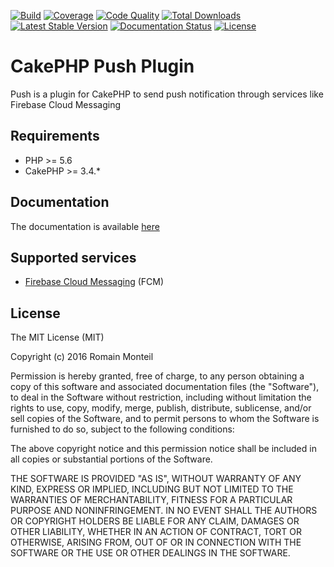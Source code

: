 [![Build](https://img.shields.io/travis/ker0x/cakephp-push/master.svg?style=flat-square)](https://travis-ci.org/ker0x/cakephp-push)
[![Coverage](https://img.shields.io/coveralls/ker0x/cakephp-push/master.svg?style=flat-square)](https://coveralls.io/github/ker0x/cakephp-push)
[![Code Quality](https://img.shields.io/scrutinizer/g/ker0x/cakephp-push.svg?style=flat-square)](https://scrutinizer-ci.com/g/ker0x/cakephp-push/)
[![Total Downloads](https://img.shields.io/packagist/dt/ker0x/cakephp-push.svg?style=flat-square)](https://packagist.org/packages/ker0x/cakephp-push)
[![Latest Stable Version](https://img.shields.io/packagist/v/ker0x/cakephp-push.svg?style=flat-square)](https://packagist.org/packages/ker0x/cakephp-push)
[![Documentation Status](https://readthedocs.org/projects/cakephp-push/badge/?version=latest&style=flat-square)](http://cakephp-push.readthedocs.org/en/latest/?badge=latest)
[![License](https://img.shields.io/packagist/l/ker0x/cakephp-push.svg?style=flat-square)](https://packagist.org/packages/ker0x/cakephp-push)

# CakePHP Push Plugin

Push is a plugin for CakePHP to send push notification through services like Firebase Cloud Messaging

## Requirements

* PHP >= 5.6
* CakePHP >= 3.4.*

## Documentation

The documentation is available [here](http://cakephp-push.readthedocs.org/en/latest/)

## Supported services

* [Firebase Cloud Messaging](https://firebase.google.com/docs/cloud-messaging/) (FCM)

## License

The MIT License (MIT)

Copyright (c) 2016 Romain Monteil

Permission is hereby granted, free of charge, to any person obtaining a copy
of this software and associated documentation files (the "Software"), to deal
in the Software without restriction, including without limitation the rights
to use, copy, modify, merge, publish, distribute, sublicense, and/or sell
copies of the Software, and to permit persons to whom the Software is
furnished to do so, subject to the following conditions:

The above copyright notice and this permission notice shall be included in all
copies or substantial portions of the Software.

THE SOFTWARE IS PROVIDED "AS IS", WITHOUT WARRANTY OF ANY KIND, EXPRESS OR
IMPLIED, INCLUDING BUT NOT LIMITED TO THE WARRANTIES OF MERCHANTABILITY,
FITNESS FOR A PARTICULAR PURPOSE AND NONINFRINGEMENT. IN NO EVENT SHALL THE
AUTHORS OR COPYRIGHT HOLDERS BE LIABLE FOR ANY CLAIM, DAMAGES OR OTHER
LIABILITY, WHETHER IN AN ACTION OF CONTRACT, TORT OR OTHERWISE, ARISING FROM,
OUT OF OR IN CONNECTION WITH THE SOFTWARE OR THE USE OR OTHER DEALINGS IN THE
SOFTWARE.
